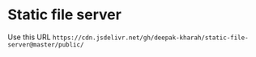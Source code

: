 # Static file server

Use this URL `https://cdn.jsdelivr.net/gh/deepak-kharah/static-file-server@master/public/`
